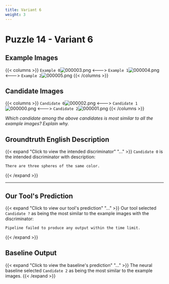 ```yaml
---
title: Variant 6
weight: 3
---
```


# Puzzle 14 - Variant 6

## Example Images
{{< columns >}}
`Example 0`![000003.png](/clevr-variants/threepack/fovariant-6/render/images/CLEVR_val_000003.png)
<--->
`Example 1`![000004.png](/clevr-variants/threepack/fovariant-6/render/images/CLEVR_val_000004.png)
<--->
`Example 2`![000005.png](/clevr-variants/threepack/fovariant-6/render/images/CLEVR_val_000005.png)
{{< /columns >}}

## Candidate Images
{{< columns >}}
`Candidate 0`![000002.png](/clevr-variants/threepack/fovariant-6/render/images/CLEVR_val_000002.png)
<--->
`Candidate 1`![000000.png](/clevr-variants/threepack/fovariant-6/render/images/CLEVR_val_000000.png)
<--->
`Candidate 2`![000001.png](/clevr-variants/threepack/fovariant-6/render/images/CLEVR_val_000001.png)
{{< /columns >}}

*Which candidate among the above candidates is most similar to all the example images? Explain why.*

## Groundtruth English Description

{{< expand "Click to view the intended discriminator" "..." >}}
`Candidate 0` is the intended discriminator with description:
```plaintext 
There are three spheres of the same color.
```
{{< /expand >}}

---



## Our Tool's Prediction

{{< expand "Click to view our tool's prediction" "..." >}}
Our tool selected `Candidate ?` as being the most similar to the example images with the discriminator:
```plaintext
Pipeline failed to produce any output within the time limit.
```
{{< /expand >}}



## Baseline Output

{{< expand "Click to view the baseline's prediction" "..." >}}
The neural baseline selected `Candidate 2` as being the most similar to the example images.
{{< /expand >}}

